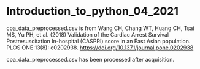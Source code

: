 # Introduction_to_python_04_2021

cpa_data_preprocessed.csv is from Wang CH, Chang WT, Huang CH, Tsai MS, Yu PH, et al. (2018) Validation of the Cardiac Arrest Survival Postresuscitation In-hospital (CASPRI) score in an East Asian population. PLOS ONE 13(8): e0202938. https://doi.org/10.1371/journal.pone.0202938

cpa_data_preprocessed.csv has been processed after acquisition.
